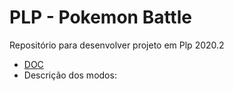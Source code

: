 # PLP - Pokemon Battle
Repositório para desenvolver projeto em Plp 2020.2

- [DOC](https://docs.google.com/document/d/1WI50JorZAW0hgNbR-MqGb3jKC5XCZhh-jDRoMGqpdPc/edit)
- Descrição dos modos:

